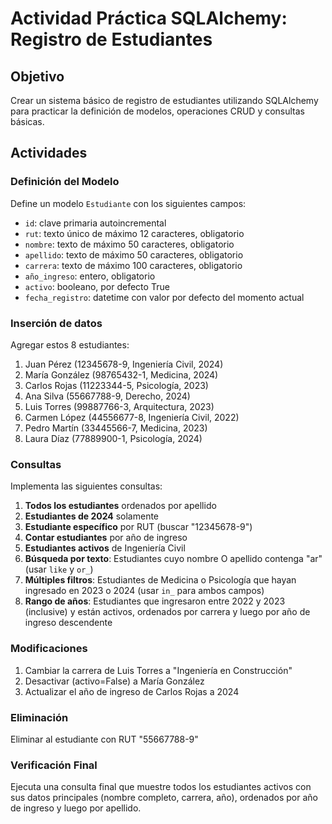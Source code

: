 # Actividad Práctica SQLAlchemy: Registro de Estudiantes

## Objetivo
Crear un sistema básico de registro de estudiantes utilizando SQLAlchemy para practicar la definición de modelos, operaciones CRUD y consultas básicas.

## Actividades

### Definición del Modelo
Define un modelo `Estudiante` con los siguientes campos:
- `id`: clave primaria autoincremental
- `rut`: texto único de máximo 12 caracteres, obligatorio  
- `nombre`: texto de máximo 50 caracteres, obligatorio
- `apellido`: texto de máximo 50 caracteres, obligatorio
- `carrera`: texto de máximo 100 caracteres, obligatorio
- `año_ingreso`: entero, obligatorio
- `activo`: booleano, por defecto True
- `fecha_registro`: datetime con valor por defecto del momento actual

### Inserción de datos
Agregar estos 8 estudiantes:
1. Juan Pérez (12345678-9, Ingeniería Civil, 2024)
2. María González (98765432-1, Medicina, 2024) 
3. Carlos Rojas (11223344-5, Psicología, 2023)
4. Ana Silva (55667788-9, Derecho, 2024)
5. Luis Torres (99887766-3, Arquitectura, 2023)
6. Carmen López (44556677-8, Ingeniería Civil, 2022)
7. Pedro Martín (33445566-7, Medicina, 2023)
8. Laura Díaz (77889900-1, Psicología, 2024)

### Consultas
Implementa las siguientes consultas:
1. **Todos los estudiantes** ordenados por apellido
2. **Estudiantes de 2024** solamente
3. **Estudiante específico** por RUT (buscar "12345678-9")
4. **Contar estudiantes** por año de ingreso
5. **Estudiantes activos** de Ingeniería Civil
6. **Búsqueda por texto**: Estudiantes cuyo nombre O apellido contenga "ar" (usar `like` y `or_`)
7. **Múltiples filtros**: Estudiantes de Medicina o Psicología que hayan ingresado en 2023 o 2024 (usar `in_` para ambos campos)
8. **Rango de años**: Estudiantes que ingresaron entre 2022 y 2023 (inclusive) y están activos, ordenados por carrera y luego por año de ingreso descendente

### Modificaciones
1. Cambiar la carrera de Luis Torres a "Ingeniería en Construcción"
2. Desactivar (activo=False) a María González
3. Actualizar el año de ingreso de Carlos Rojas a 2024

### Eliminación
Eliminar al estudiante con RUT "55667788-9"

### Verificación Final
Ejecuta una consulta final que muestre todos los estudiantes activos con sus datos principales (nombre completo, carrera, año), ordenados por año de ingreso y luego por apellido.

